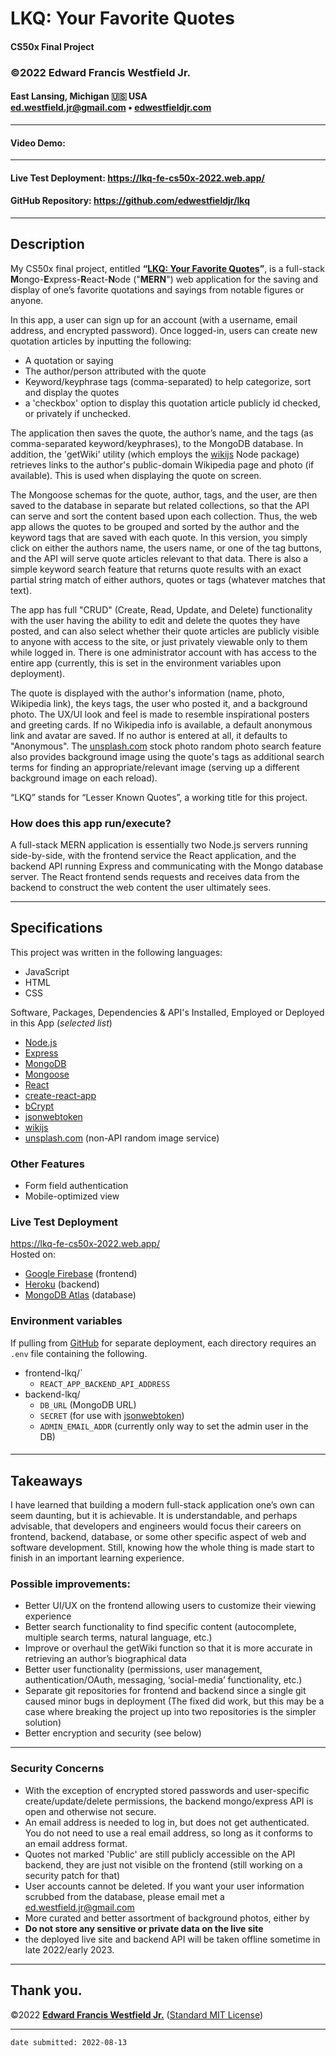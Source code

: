 # LKQ: Your Favorite Quotes
#### CS50x Final Project 
### ©2022 **Edward Francis Westfield Jr.**
#### East Lansing, Michigan &#127482;&#127480; USA<br/>ed.westfield.jr@gmail.com • [edwestfieldjr.com](https://www.edwestfieldjr.com/)
---
#### Video Demo:  <URL HERE>
---
#### Live Test Deployment:  https://lkq-fe-cs50x-2022.web.app/
#### GitHub Repository:  https://github.com/edwestfieldjr/lkq
---
## Description 

My CS50x final project, entitled **“[LKQ: Your Favorite Quotes](https://lkq-fe-cs50x-2022.web.app/)”**, is a full-stack **M**ongo-**E**xpress-**R**eact-**N**ode ("**MERN**") web application for the saving and display of one’s favorite quotations and sayings from notable figures or anyone. 

In this app, a user can sign up for an account (with a username, email address, and encrypted password). Once logged-in, users can create new quotation articles by inputting the following:

- A quotation or saying
- The author/person attributed with the quote
- Keyword/keyphrase tags (comma-separated) to help categorize, sort and display the quotes
- a 'checkbox' option to display this quotation article publicly id checked, or privately if unchecked.

The application then saves the quote, the author’s name, and the tags (as comma-separated keyword/keyphrases), to the MongoDB database. In addition, the 'getWiki' utility (which employs the [wikijs](https://www.npmjs.com/package/wikijs) Node package) retrieves links to the author's public-domain Wikipedia page and photo (if available). This is used when displaying the quote on screen.

The Mongoose schemas for the quote, author, tags, and the user, are then saved to the database in separate but related collections, so that the API can serve and sort the content based upon each collection. Thus, the web app allows the quotes to be grouped and sorted by the author and the keyword tags that are saved with each quote. In this version, you simply click on either the authors name, the users name, or one of the tag buttons, and the API will serve quote articles relevant to that data. There is also a simple keyword search feature that returns quote results with an exact partial string match of either authors, quotes or tags (whatever matches that text). 

The app has full "CRUD" (Create, Read, Update, and Delete) functionality with the user having the ability to edit and delete the quotes they have posted, and can also select whether their quote articles are publicly visible to anyone with access to the site, or just privately viewable only to them while logged in. There is one administrator account with has access to the entire app (currently, this is set in the environment variables upon deployment).

The quote is displayed with the author's information (name, photo, Wikipedia  link), the keys tags, the user who posted it, and a background photo. The UX/UI look and feel is made to resemble inspirational posters and greeting cards. If no Wikipedia  info is available, a default anonymous link and avatar are saved. If no author is entered at all, it defaults to "Anonymous". The [unsplash.com](https://unsplash.com/) stock photo random photo search feature also provides background image using the quote's tags as additional search terms for finding an appropriate/relevant image (serving up a different background image on each reload). 
 
“LKQ” stands for “Lesser Known Quotes”, a working title for this project. 

###  How does this app run/execute?

A full-stack MERN application is essentially two Node.js servers running side-by-side, with the frontend service the React application, and the backend API running Express and communicating with the Mongo database server. The React frontend sends requests and receives data from the backend to construct the web content the user ultimately sees.  

---
## Specifications

This project was written in the following languages: 

- JavaScript
- HTML
- CSS

Software, Packages, Dependencies & API's Installed, Employed or Deployed in this App (*selected list*)

- [Node.js](https://nodejs.org/) 
- [Express](https://expressjs.com/)
- [MongoDB](https://www.mongodb.com/)
- [Mongoose](https://mongoosejs.com/)
- [React](https://express.com/)
- [create-react-app](https://create-react-app.dev/)
- [bCrypt](https://www.npmjs.com/package/bcrypt)
- [jsonwebtoken](https://www.npmjs.com/package/jsonwebtoken)
- [wikijs](https://www.npmjs.com/package/wikijs)
- [unsplash.com](https://unsplash.com/) (non-API random image service)

### Other Features
- Form field authentication
- Mobile-optimized view

### Live Test Deployment
https://lkq-fe-cs50x-2022.web.app/  
Hosted on:
- [Google Firebase](https://firebase.google.com/) (frontend)
- [Heroku](https://dashboard.heroku.com/) (backend)
- [MongoDB Atlas](https://www.mongodb.com/atlas) (database)

### Environment  variables
If pulling from [GitHub](https://github.com/edwestfieldjr/lkq) for separate deployment, each directory requires an `.env` file containing the following. 
- frontend-lkq/`
    - `REACT_APP_BACKEND_API_ADDRESS`
- backend-lkq/
    - `DB_URL` (MongoDB URL)
    - `SECRET` (for use with [jsonwebtoken](https://www.npmjs.com/package/jsonwebtoken))
    - `ADMIN_EMAIL_ADDR` (currently only way to set the admin user in the DB)
#### 
---
## Takeaways

I have learned that building a modern full-stack application one’s own can seem daunting, but it is achievable. It is understandable, and perhaps advisable, that developers and engineers would focus their careers on frontend, backend, database, or some other specific aspect of web and software development. Still, knowing how the whole thing is made start to finish in an important learning experience.  

### Possible improvements:

- Better UI/UX on the frontend allowing users to customize their viewing experience
- Better search functionality to find specific content (autocomplete, multiple search terms, natural language, etc.)
- Improve or overhaul the getWiki function so that it is more accurate in retrieving an author’s biographical data
- Better user functionality (permissions, user management, authentication/OAuth, messaging, ‘social-media’ functionality, etc.) 
- Separate git repositories for frontend and backend since a single git caused minor bugs in deployment (The fixed did work, but this may be a case where breaking the project up into two repositories is the simpler solution)
- Better encryption and security (see below)

---
### Security Concerns

- With the exception of encrypted stored passwords and user-specific create/update/delete permissions, the backend mongo/express API is open and otherwise not secure.   
- An email address is needed to log in, but does not get authenticated. You do not need to use a real email address, so long as it conforms to an email address format. 
- Quotes not marked 'Public' are still publicly accessible on the API backend, they are just not visible on the frontend (still working on a security patch for that)
- User accounts cannot be deleted. If you want your user information scrubbed from the database, please email met a ed.westfield.jr@gmail.com
- More curated and better assortment of background photos, either by 
- **Do not store any sensitive or private data on the live site**
- the deployed live site and backend API will be taken offline sometime in late 2022/early 2023.

---

## Thank you.
©2022 [**Edward Francis Westfield Jr.**](https://www.edwestfieldjr.com/) ([Standard MIT License](https://opensource.org/licenses/MIT))

---
`date submitted: 2022-08-13` 